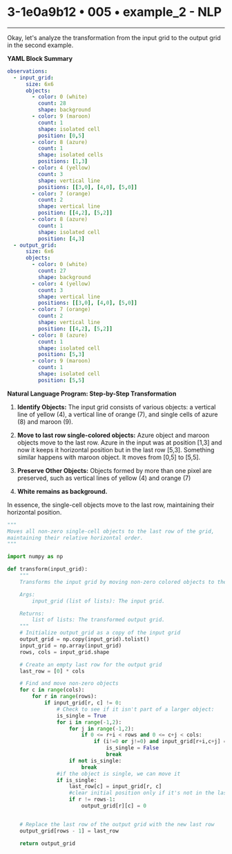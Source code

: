 # 3-1e0a9b12 • 005 • example_2 - NLP

---
Okay, let's analyze the transformation from the input grid to the output grid in the second example.

**YAML Block Summary**

```yaml
observations:
  - input_grid:
      size: 6x6
      objects:
        - color: 0 (white)
          count: 28
          shape: background
        - color: 9 (maroon)
          count: 1
          shape: isolated cell
          position: [0,5]
        - color: 8 (azure)
          count: 1
          shape: isolated cells
          positions: [1,3]
        - color: 4 (yellow)
          count: 3
          shape: vertical line
          positions: [[3,0], [4,0], [5,0]]
        - color: 7 (orange)
          count: 2
          shape: vertical line
          position: [[4,2], [5,2]]
        - color: 8 (azure)
          count: 1
          shape: isolated cell
          position: [4,3]
  - output_grid:
      size: 6x6
      objects:
        - color: 0 (white)
          count: 27
          shape: background
        - color: 4 (yellow)
          count: 3
          shape: vertical line
          positions: [[3,0], [4,0], [5,0]]
        - color: 7 (orange)
          count: 2
          shape: vertical line
          position: [[4,2], [5,2]]
        - color: 8 (azure)
          count: 1
          shape: isolated cell
          position: [5,3]
        - color: 9 (maroon)
          count: 1
          shape: isolated cell
          position: [5,5]
```

**Natural Language Program: Step-by-Step Transformation**

1.  **Identify Objects:** The input grid consists of various objects: a vertical line of yellow (4), a vertical line of orange (7), and single cells of azure (8) and maroon (9).

2.  **Move to last row single-colored objects:**
    Azure object and maroon objects move to the last row. Azure in the input was at position \[1,3] and now it keeps it horizontal position but in the last row \[5,3]. Something similar happens with maroon object. It moves from \[0,5] to \[5,5].

3.  **Preserve Other Objects:**
    Objects formed by more than one pixel are preserved, such as vertical lines of yellow (4) and orange (7)
   
4.  **White remains as background.**
    
In essence, the single-cell objects move to the last row, maintaining their horizontal position.

```python
"""
Moves all non-zero single-cell objects to the last row of the grid,
maintaining their relative horizontal order.
"""

import numpy as np

def transform(input_grid):
    """
    Transforms the input grid by moving non-zero colored objects to the last row.

    Args:
        input_grid (list of lists): The input grid.

    Returns:
        list of lists: The transformed output grid.
    """
    # Initialize output_grid as a copy of the input grid
    output_grid = np.copy(input_grid).tolist()
    input_grid = np.array(input_grid)
    rows, cols = input_grid.shape

    # Create an empty last row for the output grid
    last_row = [0] * cols

    # Find and move non-zero objects
    for c in range(cols):
        for r in range(rows):
            if input_grid[r, c] != 0:
                # Check to see if it isn't part of a larger object:
                is_single = True
                for i in range(-1,2):
                    for j in range(-1,2):
                        if 0 <= r+i < rows and 0 <= c+j < cols:
                            if (i!=0 or j!=0) and input_grid[r+i,c+j] == input_grid[r,c]:
                                is_single = False
                                break
                    if not is_single:
                        break
                #if the object is single, we can move it
                if is_single:
                    last_row[c] = input_grid[r, c]
                    #clear initial position only if it's not in the last row already:
                    if r != rows-1:
                        output_grid[r][c] = 0


    # Replace the last row of the output grid with the new last row
    output_grid[rows - 1] = last_row

    return output_grid
```

